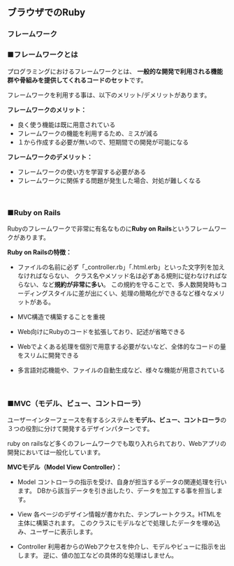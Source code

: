 ## ブラウザでのRuby
### フレームワーク

### ■フレームワークとは

プログラミングにおけるフレームワークとは、
**一般的な開発で利用される機能群や骨組みを提供してくれるコードのセット**です。

フレームワークを利用する事は、以下のメリット/デメリットがあります。

**フレームワークのメリット：**

- 良く使う機能は既に用意されている
- フレームワークの機能を利用するため、ミスが減る
- １から作成する必要が無いので、短期間での開発が可能になる

**フレームワークのデメリット：**

- フレームワークの使い方を学習する必要がある
- フレームワークに関係する問題が発生した場合、対処が難しくなる

&nbsp;

### ■Ruby on Rails

Rubyのフレームワークで非常に有名なものに**Ruby on Rails**というフレームワークがあります。

**Ruby on Railsの特徴：**

- ファイルの名前に必ず「_controller.rb」「.html.erb」といった文字列を加えなければならない、
クラス名やメソッド名は必ずある規則に従わなければならない、など**規約が非常に多い**。
この規約を守ることで、多人数開発時もコーディングスタイルに差が出にくい、処理の簡略化ができるなど様々なメリットがある。

- MVC構造で構築することを重視

- Web向けにRubyのコードを拡張しており、記述が省略できる

- Webでよくある処理を個別で用意する必要がないなど、全体的なコードの量をスリムに開発できる

- 多言語対応機能や、ファイルの自動生成など、様々な機能が用意されている

&nbsp;

### ■MVC（モデル、ビュー、コントローラ）
ユーザーインターフェースを有するシステムを**モデル、ビュー、コントローラ**の３つの役割に分けて開発するデザインパターンです。

ruby on railsなど多くのフレームワークでも取り入れられており、Webアプリの開発においては一般化しています。

**MVCモデル（Model View Controller）：**

- Model
コントローラの指示を受け、自身が担当するデータの関連処理を行います。
DBから該当データを引き出したり、データを加工する事を担当します。

- View
各ページのデザイン情報が書かれた、テンプレートクラス。HTMLを主体に構築されます。
このクラスにモデルなどで処理したデータを埋め込み、ユーザーに表示します。

- Controller
利用者からのWebアクセスを仲介し、モデルやビューに指示を出します。
逆に、値の加工などの具体的な処理はしません。
